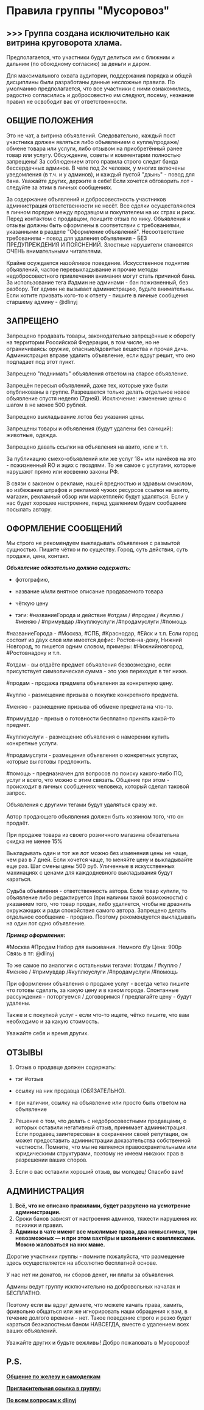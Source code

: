 # Правила группы "Мусоровоз"
## >>> Группа создана исключительно как витрина круговорота хлама.

Предполагается, что участники будут делиться им с ближним и дальним (по обоюдному согласию) за деньги и даром. 

Для максимального охвата аудитории, поддержания порядка и общей дисциплины были разработаны данные несложные правила. По умолчанию предполагается, что все участники с ними ознакомились, радостно согласились и добросовестно им следуют, посему, незнание правил не освободит вас от ответственности.

## ОБЩИЕ ПОЛОЖЕНИЯ

Это не чат, а витрина объявлений. Следовательно, каждый пост участника должен являться либо объявлением о купле/продаже/обмене товара или услуги, либо отзывом на приобретённый ранее товар или услугу. Обсуждение, советы и комментарии полностью запрещены! За соблюдением этого правила строго следит банда бессердечных админов. В чате под 2к человек, у многих включены уведомления (в т.ч. и у админов), и каждый пустой "дзынь" - повод для бана. Уважайте других, держите в себе! Если хочется обговорить лот - следуйте за этим в личных сообщениях.

За содержание объявлений и добросовестность участников администрация ответственности не несёт. Все сделки осуществляются в личном порядке между продавцом и покупателем на их страх и риск. Перед контактом с продавцом, поищите отзыв по нику.
Объявления и отзывы должны быть оформлены в соответствии с требованиями, указанными в разделе "Оформление объявлений". Несоответствие требованиям - повод для удаления объявления - БЕЗ ПРЕДУПРЕЖДЕНИЯ И ПОЯСНЕНИЙ. Злостные нарушители становятся ОЧЕНЬ внимательными читателями.

Крайне осуждается назойливое поведение. Искусственное поднятие объявлений, частое перевыкладывание и прочие методы недобросовестного привлечения внимания могут стать причиной бана.
За использование тега #админ не админами - бан пожизненный, без разбору. Тег админ не вызывает администрацию, будьте внимательны. Если хотите призвать кого-то к ответу - пишите в личные сообщения старшему админу - @dlinyj

## ЗАПРЕЩЕНО

Запрещено продавать товары, законодательно запрещённые к обороту на территории Российской Федерации, в том числе, но не ограничиваясь: оружие, опасные/ядовитые вещества и прочая дичь. Администрация вправе удалить объявление, если вдруг решит, что оно подпадает под этот пункт.

Запрещено "поднимать" объявления ответом на старое объявление. 

Запрещён пересыл объявлений, даже тех, которые уже были опубликованы в группе. Разрешается только делать отдельное новое объявление спустя неделю (7дней). Исключение: изменение цены с шагом в не менее 500 рублей.

Запрещено выкладывание лотов без указания цены.

Запрещены товары и объявления (будут удалены без санкций): животные, одежда.

Запрещено давать ссылки на объявления на авито, юле и т.п.

За публикацию смехо-объявлений или же услуг 18+ или намёков на это - пожизненный RO и эцих с гвоздями. То же самое с услугами, которые нарушают прямо или косвенно законы РФ. 

В связи с законом о рекламе, нашей вредностью и здравым смыслом, во избежание штрафов и рекламой чужих ресурсов ссылки на авито, магазин, рекламный обзор или маркетплейс будут удаляться. Если у нас будет хорошее настроение, перед удалением будем сообщение посылать автору.



## ОФОРМЛЕНИЕ СООБЩЕНИЙ


Мы строго не рекомендуем выкладывать объявления с размытой сущностью. Пишите чётко и по существу. Город, суть действия, суть продажи, цена, контакт.


_**Объявление обязательно должно содержать:**_

- фотографию,

- название и/или внятное описание продаваемого товара

- чёткую цену

- тэги: #названиеГорода и действие #отдам / #продам / #куплю / #меняю / #примувдар /#куплюуслуги /#продамуслуги /#помощь

#названиеГорода - #Москва, #СПБ, #Краснодар, #Ейск и т.п. Если город состоит из двух слов или имеется дефис: Ростов-на-дону, Нижний Новгород, то пишется одним словом, примеры: #Нижнийновгород, #Ростовнадону и т.п.

#отдам -  вы отдаёте предмет объявления безвозмездно, если присутствует символическая сумма - это уже переходит в тег ниже.

#продам - продажа предмета объявления за конкретную цену.

#куплю - размещение призыва о покупке конкретного предмета.

#меняю - размещение призыва об обмене предмета на что-то.

#примувдар - призыв о готовности бесплатно принять какой-то предмет.

#куплюуслуги - размещение объявления о намерении купить конкретные услуги.

#продамуслуги - размещения объявления о конкретных услугах, которые вы готовы предложить. 

#помощь - предназначен для вопросов по поиску какого-либо ПО, услуг и всего, что можно с этим связать. Общение при этом - происходит в личных сообщениях человека, который сделал таковой запрос.

Объявления с другими тегами будут удаляться сразу же.

Автор продающего объявления должен быть хозяином того, что он продаёт.

При продаже товара из своего розничного магазина обязательна скидка не менее 15%

Выкладывать один и тот же лот можно без изменения цены не чаще, чем раз в 7 дней. Если хочется чаще, то меняйте цену и выкладывайте еще раз. Шаг смены цены 500 руб. Уличенные в искусственных махинациях с ценами для каждодневного выкладывания будут караться.

Судьба объявления - ответственность автора. Если товар купили, то объявление либо редактируется (при наличии такой возможности) с указанием того, что товар продан, либо удаляется, чтобы не дразнить окружающих и ради спокойствия самого автора. Запрещено делать отдельное сообщение - продано. Поэтому рекомендуется выкладывать на один лот одно объявление.


**_Пример оформления:_**

#Москва #Продам
Набор для выживания. Немного б\у
Цена: 900р
Связь в тг: @dlinyj

То же самое по аналогии с остальными тегами: #отдам  / #куплю / #меняю / #примувдар /#куплюуслуги /#продамуслуги /#помощь

При оформлении объявления о продаже услуг - всегда четко пишите что готовы сделать, за какую цену и в каком городе. Спонтанные рассуждения - поторгуемся / договоримся / предлагайте цену - будут удалены.

Также и с покупкой услуг - если что-то ищете, чётко пишите, что вам необходимо и за какую стоимость. 

Уважайте себя и время других.



## ОТЗЫВЫ


1. Отзыв о продавце должен содержать: 

- тэг #отзыв

- ссылку на ник продавца (ОБЯЗАТЕЛЬНО).

- при наличии, ссылку на объявление или просто быть ответом на объявление

2. Решение о том, что делать с недобросовестными продавцами, о которых оставили негативный отзыв, принимает администрация. Если продавец заинтересован в сохранении своей репутации, он может предоставить администрации доказательства собственной честности. Помните, что мы не являемся правоохранительными или юридическими структурами, поэтому не имеем никаких прав в разрешении ваших споров.

3. Если о вас оставили хороший отзыв, вы молодец! Спасибо вам!



## АДМИНИСТРАЦИЯ


1. **Всё, что не описано правилами, будет разрулено на усмотрение администрации.**
2. Сроки банов зависят от настроения админов, тяжести нарушения их психики и правил.
3. **Админы в чате имеют все мыслимые права, два немыслимых, три невозможных — и при этом вахтёры и школьники с комплексами. Можно жаловаться на них маме.**

Дорогие участники группы - помните пожалуйста, что размещение здесь осуществляется на абсолютно бесплатной основе.

У нас нет ни донатов, ни сборов денег, ни платы за объявления.

Админы ведут группу исключительно на добровольных началах и БЕСПЛАТНО. 

Поэтому если вы вдруг думаете, что можете качать права, хамить, фривольно общаться или же игнорировать наши обращения к вам, в течение долгого времени - нет. Такое поведение строго и резко будет караться безжалостным баном НАВСЕГДА, вместе с удалением всех ваших объявлений. 

Уважайте других и будьте вежливы! Добро пожаловать в Мусоровоз!



## P.S.


[**Общение по железу и самоделкам**](https://t.me/+FFomJVcGrGhkZWRi)


[**Пригласительная ссылка в группу:**](https://t.me/+RG83GYkGn4diZTc6)


[**По всем вопросам к dlinyj**](https://t.me/dlinyj)
